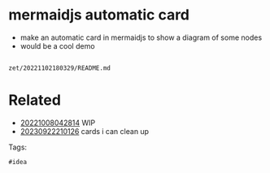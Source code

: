 # mermaidjs automatic card

- make an automatic card in mermaidjs to show a diagram of some nodes
- would be a cool demo

```
```

` zet/20221102180329/README.md `

# Related

- [20221008042814](/zet/20221008042814/README.md) WIP
- [20230922210126](/zet/20230922210126/README.md) cards i can clean up

Tags:

    #idea
